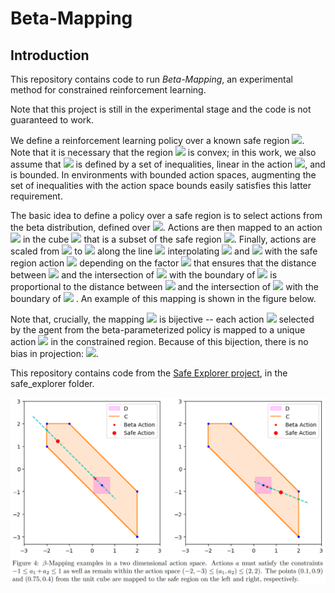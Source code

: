 # Beta-Mapping
## Introduction

This repository contains code to run *Beta-Mapping*, an experimental method for constrained reinforcement learning.

Note that this project is still in the experimental stage and the code is not guaranteed to work.

We define a reinforcement learning policy over 
a known safe region <img src="https://render.githubusercontent.com/render/math?math={C}(s)">. 
Note that it is necessary that the region 
<img src="https://render.githubusercontent.com/render/math?math={C}(s)">
 is convex; in this work, we also assume that 
 <img src="https://render.githubusercontent.com/render/math?math={C}(s)">
  is defined by a set of inequalities, linear in the action 
  <img src="https://render.githubusercontent.com/render/math?math=a">, and is bounded. 
  In environments with bounded action spaces, augmenting the set of inequalities with the action space bounds easily satisfies this latter requirement. 

The basic idea to define a policy over a safe region is to select actions from the beta distribution, defined over 
<img src="https://render.githubusercontent.com/render/math?math=[0,1]^n">. 
Actions are then mapped to an action
<img src="https://render.githubusercontent.com/render/math?math=a^{'}">
in the cube 
<img src="https://render.githubusercontent.com/render/math?math=D\equiv p + \alpha[-1,1]^n">
that is a subset of the safe region 
<img src="https://render.githubusercontent.com/render/math?math={C}(s)">. Finally, actions are scaled from 
<img src="https://render.githubusercontent.com/render/math?math=D">
 to 
 <img src="https://render.githubusercontent.com/render/math?math={C}(s)">
along the line 
<img src="https://render.githubusercontent.com/render/math?math=\xi(t)= p+t (a'-p)">
 interpolating
 <img src="https://render.githubusercontent.com/render/math?math=a^{'}"> 
 and 
 <img src="https://render.githubusercontent.com/render/math?math=p"> 
 with the safe region action 
 <img src="https://render.githubusercontent.com/render/math?math=a^{''}=\xi(t^*)">
  depending on the factor 
  <img src="https://render.githubusercontent.com/render/math?math=t^*">
   that ensures that the distance between 
   <img src="https://render.githubusercontent.com/render/math?math=a^{''}">
    and the intersection of 
    <img src="https://render.githubusercontent.com/render/math?math=\xi(t)">
     with the boundary of 
     <img src="https://render.githubusercontent.com/render/math?math={C}(s)">
      is proportional to the distance between 
      <img src="https://render.githubusercontent.com/render/math?math=a^{'}">
       and the intersection of 
       <img src="https://render.githubusercontent.com/render/math?math=\xi(t)">
        with the boundary of 
        <img src="https://render.githubusercontent.com/render/math?math=D">
        . An example of this mapping is shown in the figure below.

Note that, crucially, the mapping 
<img src="https://render.githubusercontent.com/render/math?math=\xi(t^*)">
 is bijective -- each action 
 <img src="https://render.githubusercontent.com/render/math?math=a"> 
 selected by the agent from the beta-parameterized policy is mapped to a unique action 
 <img src="https://render.githubusercontent.com/render/math?math=a^{''}">
  in the constrained region. Because of this bijection, there is no bias in projection: 
  <img src="https://render.githubusercontent.com/render/math?math=Q_\pi(s,a^{''})-Q_\pi(s,a)=0">.

This repository contains code from the [Safe Explorer project](https://github.com/AgrawalAmey/safe-explorer),
in the safe_explorer folder.

![figure](beta_constraints/images/beta_mapping_example.png)